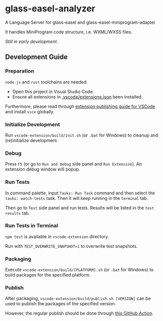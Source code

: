 # glass-easel-analyzer

A Language Server for glass-easel and glass-easel-miniprogram-adapter

It handles MiniProgram code structure, i.e. WXML/WXSS files.

*Still in early development.*


## Development Guide

### Preparation

`node.js` and `rust` toolchains are needed.

* Open this project in Visual Studio Code.
* Ensure all extensions in [.vscode/extensions.json](.vscode/extensions.json) been installed.

Furthermore, please read through [extension publishing guide for VSCode](https://code.visualstudio.com/api/working-with-extensions/publishing-extension) and install `vsce` globally.

### Initialize Development

Run `vscode-extension/build/init.sh` (or `.bat` for Windows) to cleanup and (re)initialize development.

### Debug

Press `F5` (or go to `Run and Debug` side panel and `Run Extension`). An extension debug window will popup.

### Run Tests

In command palette, input `Tasks: Run Task` command and then select the `tasks: watch-tests` task. Then it will keep running in the `terminal` tab.

Then go to `Test` side panel and run tests. Results will be listed in the `test results` tab.

### Run Tests in Terminal

`npm test` is available in `vscode-extension` directory.

Run with `TEST_OVERWRITE_SNAPSHOT=1` to overwrite test snapshots.

### Packaging

Execute `vscode-extension/build/[PLATFORM].sh` (or `.bat` for Windows) to build packages for the specified platform.

### Publish

After packaging, `vscode-extension/build/publish.sh [VERSION]` can be used to publish the packages of the specified version.

However, the regular publish should be done through [this GitHub Action](https://github.com/wechat-miniprogram/glass-easel-analyzer/actions/workflows/vscode-extension.yml).
